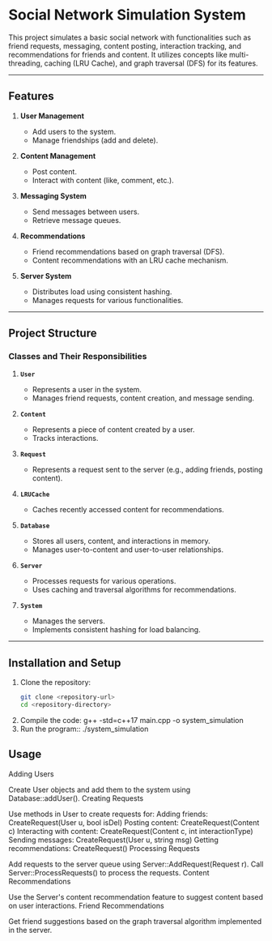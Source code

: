 # Social Network Simulation System

This project simulates a basic social network with functionalities such as friend requests, messaging, content posting, interaction tracking, and recommendations for friends and content. It utilizes concepts like multi-threading, caching (LRU Cache), and graph traversal (DFS) for its features.

---

## Features

1. **User Management**
   - Add users to the system.
   - Manage friendships (add and delete).

2. **Content Management**
   - Post content.
   - Interact with content (like, comment, etc.).

3. **Messaging System**
   - Send messages between users.
   - Retrieve message queues.

4. **Recommendations**
   - Friend recommendations based on graph traversal (DFS).
   - Content recommendations with an LRU cache mechanism.

5. **Server System**
   - Distributes load using consistent hashing.
   - Manages requests for various functionalities.

---

## Project Structure

### Classes and Their Responsibilities

1. **`User`**
   - Represents a user in the system.
   - Manages friend requests, content creation, and message sending.

2. **`Content`**
   - Represents a piece of content created by a user.
   - Tracks interactions.

3. **`Request`**
   - Represents a request sent to the server (e.g., adding friends, posting content).

4. **`LRUCache`**
   - Caches recently accessed content for recommendations.

5. **`Database`**
   - Stores all users, content, and interactions in memory.
   - Manages user-to-content and user-to-user relationships.

6. **`Server`**
   - Processes requests for various operations.
   - Uses caching and traversal algorithms for recommendations.

7. **`System`**
   - Manages the servers.
   - Implements consistent hashing for load balancing.

---

## Installation and Setup

1. Clone the repository:
   ```bash
   git clone <repository-url>
   cd <repository-directory>

2. Compile the code:  g++ -std=c++17 main.cpp -o system_simulation
3. Run the program::  ./system_simulation


## Usage
Adding Users

Create User objects and add them to the system using Database::addUser().
Creating Requests

Use methods in User to create requests for:
Adding friends: CreateRequest(User u, bool isDel)
Posting content: CreateRequest(Content c)
Interacting with content: CreateRequest(Content c, int interactionType)
Sending messages: CreateRequest(User u, string msg)
Getting recommendations: CreateRequest()
Processing Requests

Add requests to the server queue using Server::AddRequest(Request r).
Call Server::ProcessRequests() to process the requests.
Content Recommendations

Use the Server's content recommendation feature to suggest content based on user interactions.
Friend Recommendations

Get friend suggestions based on the graph traversal algorithm implemented in the server.
